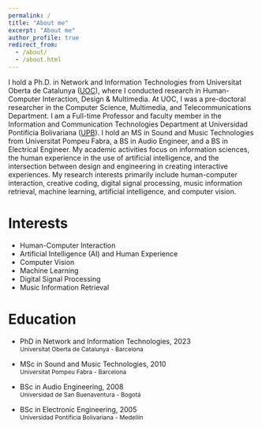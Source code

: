 ```yaml
---
permalink: /
title: "About me"
excerpt: "About me"
author_profile: true
redirect_from: 
  - /about/
  - /about.html
---
```


I hold a Ph.D. in Network and Information Technologies from Universitat Oberta de Catalunya ([UOC](https://uoc.edu)), where I conducted research in Human-Computer Interaction, Design & Multimedia. At UOC, I was a pre-doctoral researcher in the Computer Science, Multimedia, and Telecommunications Department. I am a Full-time Professor and faculty member in the Information and Communication Technologies Department at Universidad Pontificia Bolivariana ([UPB](https://upb.edu.co)). I hold an MS in Sound and Music Technologies from Universitat Pompeu Fabra, a BS in Audio Engineer, and a BS in Electrical Engineer. My academic activities focus on information sciences, the human experience in the use of artificial intelligence, and the intersection between design and engineering in creating interactive experiences. My research interests primarily include human-computer interaction, creative coding, digital signal processing, music information retrieval, machine learning, artificial intelligence, and computer vision.

Interests
======
- Human-Computer Interaction
- Artificial Intelligence (AI) and Human Experience
- Computer Vision
- Machine Learning
- Digital Signal Processing
- Music Information Retrieval

Education
=====
* PhD in Network and Information Technologies, 2023  
    <span style="font-size:9pt;">Universitat Oberta de Catalunya - Barcelona</span>
    
* MSc in Sound and Music Technologies, 2010  
    <span style="font-size:9pt;">Universitat Pompeu Fabra - Barcelona</span>
  
* BSc in Audio Engineering, 2008  
    <span style="font-size:9pt;">Universidad de San Buenaventura - Bogotá</span>
  
* BSc in Electronic Engineering, 2005  
    <span style="font-size:9pt;">Universidad Pontificia Bolivariana - Medellín</span>  
  
